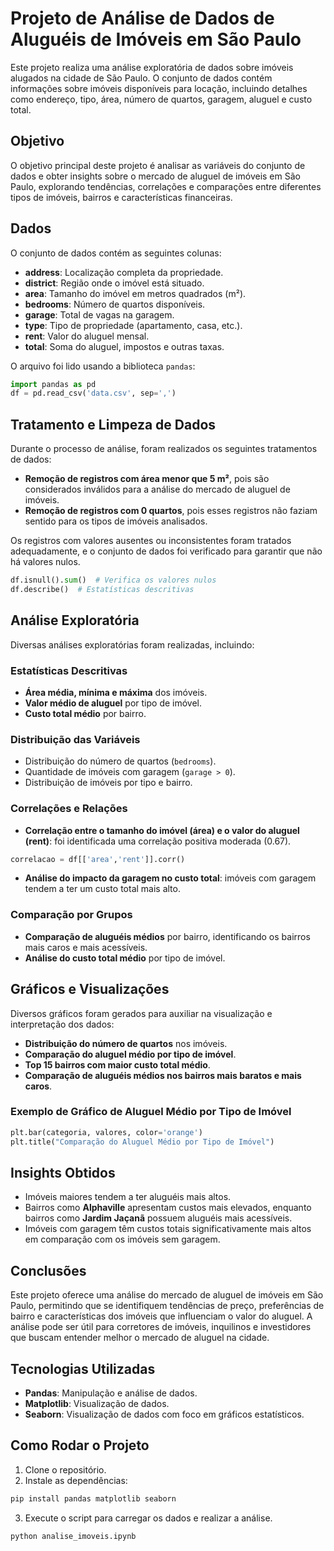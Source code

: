 # Projeto de Análise de Dados de Aluguéis de Imóveis em São Paulo

Este projeto realiza uma análise exploratória de dados sobre imóveis alugados na cidade de São Paulo. O conjunto de dados contém informações sobre imóveis disponíveis para locação, incluindo detalhes como endereço, tipo, área, número de quartos, garagem, aluguel e custo total.

## Objetivo

O objetivo principal deste projeto é analisar as variáveis do conjunto de dados e obter insights sobre o mercado de aluguel de imóveis em São Paulo, explorando tendências, correlações e comparações entre diferentes tipos de imóveis, bairros e características financeiras.

## Dados

O conjunto de dados contém as seguintes colunas:

- **address**: Localização completa da propriedade.
- **district**: Região onde o imóvel está situado.
- **area**: Tamanho do imóvel em metros quadrados (m²).
- **bedrooms**: Número de quartos disponíveis.
- **garage**: Total de vagas na garagem.
- **type**: Tipo de propriedade (apartamento, casa, etc.).
- **rent**: Valor do aluguel mensal.
- **total**: Soma do aluguel, impostos e outras taxas.

O arquivo foi lido usando a biblioteca `pandas`:

```python
import pandas as pd
df = pd.read_csv('data.csv', sep=',')
```

## Tratamento e Limpeza de Dados

Durante o processo de análise, foram realizados os seguintes tratamentos de dados:

- **Remoção de registros com área menor que 5 m²**, pois são considerados inválidos para a análise do mercado de aluguel de imóveis.
- **Remoção de registros com 0 quartos**, pois esses registros não faziam sentido para os tipos de imóveis analisados.
  
Os registros com valores ausentes ou inconsistentes foram tratados adequadamente, e o conjunto de dados foi verificado para garantir que não há valores nulos.

```python
df.isnull().sum()  # Verifica os valores nulos
df.describe()  # Estatísticas descritivas
```

## Análise Exploratória

Diversas análises exploratórias foram realizadas, incluindo:

### Estatísticas Descritivas

- **Área média, mínima e máxima** dos imóveis.
- **Valor médio de aluguel** por tipo de imóvel.
- **Custo total médio** por bairro.

### Distribuição das Variáveis

- Distribuição do número de quartos (`bedrooms`).
- Quantidade de imóveis com garagem (`garage > 0`).
- Distribuição de imóveis por tipo e bairro.

### Correlações e Relações

- **Correlação entre o tamanho do imóvel (área) e o valor do aluguel (rent)**: foi identificada uma correlação positiva moderada (0.67).
  
```python
correlacao = df[['area','rent']].corr()
```

- **Análise do impacto da garagem no custo total**: imóveis com garagem tendem a ter um custo total mais alto.

### Comparação por Grupos

- **Comparação de aluguéis médios** por bairro, identificando os bairros mais caros e mais acessíveis.
- **Análise do custo total médio** por tipo de imóvel.

## Gráficos e Visualizações

Diversos gráficos foram gerados para auxiliar na visualização e interpretação dos dados:

- **Distribuição do número de quartos** nos imóveis.
- **Comparação do aluguel médio por tipo de imóvel**.
- **Top 15 bairros com maior custo total médio**.
- **Comparação de aluguéis médios nos bairros mais baratos e mais caros**.

### Exemplo de Gráfico de Aluguel Médio por Tipo de Imóvel

```python
plt.bar(categoria, valores, color='orange')
plt.title("Comparação do Aluguel Médio por Tipo de Imóvel")
```

## Insights Obtidos

- Imóveis maiores tendem a ter aluguéis mais altos.
- Bairros como **Alphaville** apresentam custos mais elevados, enquanto bairros como **Jardim Jaçanã** possuem aluguéis mais acessíveis.
- Imóveis com garagem têm custos totais significativamente mais altos em comparação com os imóveis sem garagem.

## Conclusões

Este projeto oferece uma análise do mercado de aluguel de imóveis em São Paulo, permitindo que se identifiquem tendências de preço, preferências de bairro e características dos imóveis que influenciam o valor do aluguel. A análise pode ser útil para corretores de imóveis, inquilinos e investidores que buscam entender melhor o mercado de aluguel na cidade.

## Tecnologias Utilizadas

- **Pandas**: Manipulação e análise de dados.
- **Matplotlib**: Visualização de dados.
- **Seaborn**: Visualização de dados com foco em gráficos estatísticos.

## Como Rodar o Projeto

1. Clone o repositório.
2. Instale as dependências:

```bash
pip install pandas matplotlib seaborn
```

3. Execute o script para carregar os dados e realizar a análise.

```python
python analise_imoveis.ipynb
```
